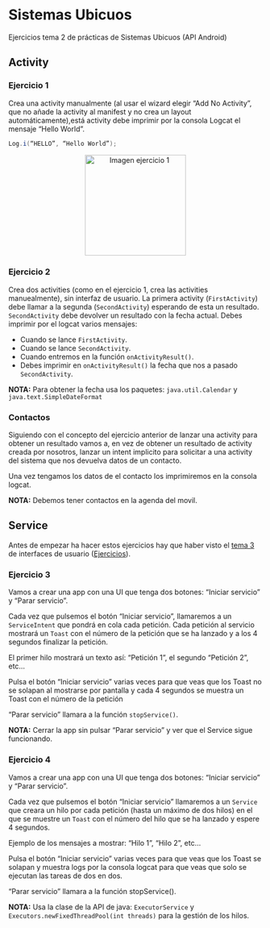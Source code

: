 # Sistemas Ubicuos
Ejercicios tema 2 de prácticas de Sistemas Ubicuos (API Android)
## Activity
### Ejercicio 1
Crea una activity manualmente (al usar el wizard elegir “Add No Activity”, que no añade la activity al manifest y no crea un layout automáticamente),está activity debe imprimir por la consola Logcat el mensaje “Hello World”.
```java
Log.i(“HELLO”, “Hello World”);
```
<p align="center">
<img 
src="https://raw.githubusercontent.com/rodrimmbdev/seu_tema2/master/imgs/exercise_1.png"
alt="Imagen ejercicio 1"
height="200"
/>
</p>

### Ejercicio 2
Crea dos activities (como en el ejercicio 1, crea las activities manuealmente), sin interfaz de usuario. La primera activity (```FirstActivity```) debe llamar a la segunda (```SecondActivity```) esperando de esta un resultado. ```SecondActivity``` debe devolver un resultado con la fecha actual.
Debes imprimir por el logcat varios mensajes:
* Cuando se lance ```FirstActivity```.
* Cuando se lance ```SecondActivity```.
* Cuando entremos en la función ```onActivityResult()```.
* Debes imprimir en ```onActivityResult()``` la fecha que nos a pasado ```SecondActivity```.

<b>NOTA:</b> Para obtener la fecha usa los paquetes: ```java.util.Calendar``` y ```java.text.SimpleDateFormat```

### Contactos
Siguiendo con el concepto del ejercicio anterior de lanzar una activity para obtener un resultado vamos a, en vez de obtener un resultado de activity creada por nosotros, lanzar un intent implicito para solicitar a una activity del sistema que nos devuelva datos de un contacto. 

Una vez tengamos los datos de el contacto los imprimiremos en la consola logcat.

<b>NOTA:</b> Debemos tener contactos en la agenda del movil.

## Service
Antes de empezar ha hacer estos ejercicios hay que haber visto el <a href="https://docs.google.com/presentation/d/1hh3VbOnFx8NcYuah30U32LnCMCho4X4inkUPNziGEq0/edit?usp=sharing">tema 3</a> de interfaces de usuario (<a href="https://github.com/rodrimmbdev/seu_tema3">Ejercicios</a>).
### Ejercicio 3
Vamos a crear una app con una UI que tenga dos botones: “Iniciar servicio” y “Parar servicio”.
 
Cada vez que pulsemos el botón “Iniciar servicio”, llamaremos a un ```ServiceIntent``` que pondrá en cola cada petición. Cada petición al servicio mostrará un ```Toast``` con el número de la petición que se ha lanzado y a los 4 segundos finalizar la petición.

El primer hilo mostrará un texto así: “Petición 1”, el segundo “Petición 2”, etc…

Pulsa el botón “Iniciar servicio” varias veces para que veas que los Toast no se solapan al mostrarse por pantalla y cada 4 segundos se muestra un Toast con el número de la petición 

“Parar servicio” llamara a la función ```stopService()```.


<b>NOTA:</b> Cerrar la app sin pulsar “Parar servicio” y ver que el Service sigue funcionando.
### Ejercicio 4
Vamos a crear una app con una UI que tenga dos botones: “Iniciar servicio” y “Parar servicio”.
 
Cada vez que pulsemos el botón “Iniciar servicio” llamaremos a un ```Service``` que creara un hilo por cada petición (hasta un máximo de dos hilos) en el que se muestre un ```Toast``` con el número del hilo que se ha lanzado y espere 4 segundos.
 
Ejemplo de los mensajes a mostrar: “Hilo 1”, “Hilo 2”, etc…

Pulsa el botón “Iniciar servicio” varias veces para que veas que los Toast se solapan y muestra logs por la consola logcat para que veas que solo se ejecutan las tareas de dos en dos.

“Parar servicio” llamara a la función stopService().


<b>NOTA:</b> Usa la clase de la API de java: ```ExecutorService``` y ```Executors.newFixedThreadPool(int threads)``` para la gestión de los hilos. 
